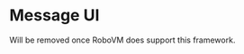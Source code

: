 Message UI
==================================
Will be removed once RoboVM does support this framework.